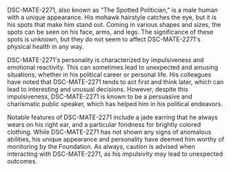 DSC-MATE-2271, also known as "The Spotted Politician," is a male human with a unique appearance. His mohawk hairstyle catches the eye, but it is his spots that make him stand out. Coming in various shapes and sizes, the spots can be seen on his face, arms, and legs. The significance of these spots is unknown, but they do not seem to affect DSC-MATE-2271's physical health in any way.

DSC-MATE-2271's personality is characterized by impulsiveness and emotional reactivity. This can sometimes lead to unexpected and amusing situations, whether in his political career or personal life. His colleagues have noted that DSC-MATE-2271 tends to act first and think later, which can lead to interesting and unusual decisions. However, despite this impulsiveness, DSC-MATE-2271 is known to be a persuasive and charismatic public speaker, which has helped him in his political endeavors.

Notable features of DSC-MATE-2271 include a jade earring that he always wears on his right ear, and a particular fondness for brightly colored clothing. While DSC-MATE-2271 has not shown any signs of anomalous abilities, his unique appearance and personality have deemed him worthy of monitoring by the Foundation. As always, caution is advised when interacting with DSC-MATE-2271, as his impulsivity may lead to unexpected outcomes.